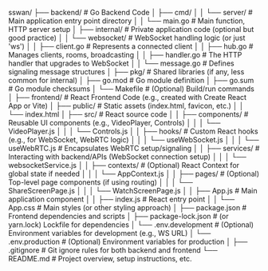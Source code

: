 sswan/
├── backend/                  # Go Backend Code
│   ├── cmd/
│   │   └── server/           # Main application entry point directory
│   │       └── main.go       # Main function, HTTP server setup
│   ├── internal/             # Private application code (optional but good practice)
│   │   └── websocket/        # WebSocket handling logic (or just 'ws')
│   │       ├── client.go     # Represents a connected client
│   │       ├── hub.go        # Manages clients, rooms, broadcasting
│   │       ├── handler.go    # The HTTP handler that upgrades to WebSocket
│   │       └── message.go    # Defines signaling message structures
│   ├── pkg/                  # Shared libraries (if any, less common for internal)
│   ├── go.mod                # Go module definition
│   ├── go.sum                # Go module checksums
│   └── Makefile              # (Optional) Build/run commands
│
├── frontend/                 # React Frontend Code (e.g., created with Create React App or Vite)
│   ├── public/               # Static assets (index.html, favicon, etc.)
│   │   └── index.html
│   ├── src/                  # React source code
│   │   ├── components/       # Reusable UI components (e.g., VideoPlayer, Controls)
│   │   │   └── VideoPlayer.js
│   │   │   └── Controls.js
│   │   ├── hooks/            # Custom React hooks (e.g., for WebSocket, WebRTC logic)
│   │   │   └── useWebSocket.js
│   │   │   └── useWebRTC.js  # Encapsulates WebRTC setup/signaling
│   │   ├── services/         # Interacting with backend/APIs (WebSocket connection setup)
│   │   │   └── websocketService.js
│   │   ├── contexts/         # (Optional) React Context for global state if needed
│   │   │   └── AppContext.js
│   │   ├── pages/            # (Optional) Top-level page components (if using routing)
│   │   │   └── ShareScreenPage.js
│   │   │   └── WatchScreenPage.js
│   │   ├── App.js            # Main application component
│   │   ├── index.js          # React entry point
│   │   └── App.css           # Main styles (or other styling approach)
│   ├── package.json          # Frontend dependencies and scripts
│   ├── package-lock.json     # (or yarn.lock) Lockfile for dependencies
│   └── .env.development      # (Optional) Environment variables for development (e.g., WS URL)
│   └── .env.production       # (Optional) Environment variables for production
│
├── .gitignore                # Git ignore rules for both backend and frontend
└── README.md                 # Project overview, setup instructions, etc.

